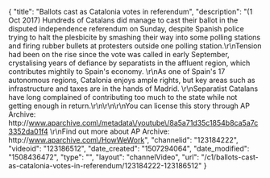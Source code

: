 {
    "title": "Ballots cast as Catalonia votes in referendum",
    "description": "(1 Oct 2017) Hundreds of Catalans did manage to cast their ballot in the disputed independence referendum on Sunday, despite Spanish police trying to halt the plesbicite by smashing their way into some polling stations and firing rubber bullets at protesters outside one polling station.\r\nTension had been on the rise since the vote was called in early September, crystalising years of defiance by separatists in the affluent region, which contributes mightily to Spain's economy. \r\nAs one of Spain's 17 autonomous regions, Catalonia enjoys ample rights, but key areas such as infrastructure and taxes are in the hands of Madrid. \r\nSeparatist Catalans have long complained of contributing too much to the state while not getting enough in return.\r\n\r\n\r\nYou can license this story through AP Archive: http:\/\/www.aparchive.com\/metadata\/youtube\/8a5a71d35c1854b8ca5a7c3352da01f4 \r\nFind out more about AP Archive: http:\/\/www.aparchive.com\/HowWeWork",
    "channelid": "123184222",
    "videoid": "123186512",
    "date_created": "1507294064",
    "date_modified": "1508436472",
    "type": "",
    "layout": "channelVideo",
    "url": "\/c1\/ballots-cast-as-catalonia-votes-in-referendum\/123184222-123186512"
}